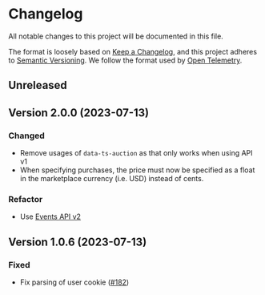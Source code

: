 # Changelog

All notable changes to this project will be documented in this file.

The format is loosely based on [Keep a Changelog](https://keepachangelog.com/en/1.0.0/),
and this project adheres to [Semantic Versioning](https://semver.org/spec/v2.0.0.html).
We follow the format used by [Open Telemetry](https://github.com/open-telemetry/opentelemetry-python/blob/main/CHANGELOG.md).

## Unreleased

## Version 2.0.0 (2023-07-13)

### Changed
- Remove usages of `data-ts-auction` as that only works when using API v1
- When specifying purchases, the price must now be specified as a float in the marketplace currency (i.e. USD) instead of cents.


### Refactor
- Use [Events API v2](https://docs.topsort.com/reference/reportevents-2)

## Version 1.0.6 (2023-07-13)

### Fixed
- Fix parsing of user cookie
  ([#182](https://github.com/Topsort/analytics.js/pull/182))
